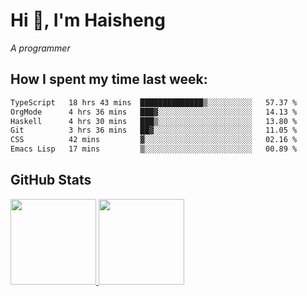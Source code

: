 
# Hi 👋, I'm Haisheng

*A programmer*



## How I spent my time last week:
<!--START_SECTION:waka-->

```txt
TypeScript   18 hrs 43 mins  ██████████████▒░░░░░░░░░░   57.37 %
OrgMode      4 hrs 36 mins   ███▓░░░░░░░░░░░░░░░░░░░░░   14.13 %
Haskell      4 hrs 30 mins   ███▒░░░░░░░░░░░░░░░░░░░░░   13.80 %
Git          3 hrs 36 mins   ██▓░░░░░░░░░░░░░░░░░░░░░░   11.05 %
CSS          42 mins         ▓░░░░░░░░░░░░░░░░░░░░░░░░   02.16 %
Emacs Lisp   17 mins         ▒░░░░░░░░░░░░░░░░░░░░░░░░   00.89 %
```

<!--END_SECTION:waka-->

## GitHub Stats

<a href="https://github.com/hw202207">
  <img height="137px" src="https://github-readme-stats.vercel.app/api?username=hw202207&hide_title=false&hide_border=true&show_icons=true&include_all_commits=true&count_private=true&line_height=21&theme=" />
  <img height="137px" src="https://github-readme-stats.vercel.app/api/top-langs/?username=hw202207&hide_title=true&hide_border=true&layout=compact&langs_count=6&theme=" />
</a>
